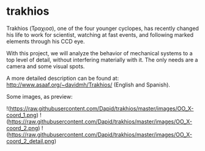 # trakhios
Trakhios (Τραχιοσ), one of the four younger cyclopes, has recently changed his life to work for scientist, watching at fast events, and following marked elements through his CCD eye.

With this project, we will analyze the behavior of mechanical systems to a top level of detail, without interfering materially with it. The only needs are a camera and some visual spots.

A more detailed description can be found at: http://www.asaaf.org/~davidmh/Trakhios/ (English and Spanish).

Some images, as preview: 

!(https://raw.githubusercontent.com/Dapid/trakhios/master/images/OO_X-coord_1.png)
!(https://raw.githubusercontent.com/Dapid/trakhios/master/images/OO_X-coord_2.png)
!(https://raw.githubusercontent.com/Dapid/trakhios/master/images/OO_X-coord_2_detail.png)
